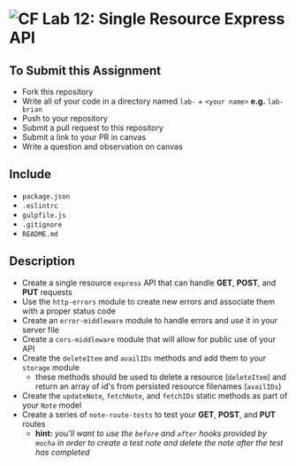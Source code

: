 ![CF](https://camo.githubusercontent.com/70edab54bba80edb7493cad3135e9606781cbb6b/687474703a2f2f692e696d6775722e636f6d2f377635415363382e706e67) Lab 12: Single Resource Express API
===

## To Submit this Assignment
  * Fork this repository
  * Write all of your code in a directory named `lab-` + `<your name>` **e.g.** `lab-brian`
  * Push to your repository
  * Submit a pull request to this repository
  * Submit a link to your PR in canvas
  * Write a question and observation on canvas

## Include
  * `package.json`
  * `.eslintrc`
  * `gulpfile.js`
  * `.gitignore`
  * `README.md`

## Description
  * Create a single resource `express` API that can handle **GET**, **POST**, and **PUT** requests
  * Use the `http-errors` module to create new errors and associate them with a proper status code
  * Create an `error-middleware` module to handle errors and *use* it in your server file
  * Create a `cors-middleware` module that will allow for public use of your API
  * Create the `deleteItem` and `availIDs` methods and add them to your `storage` module
    * these methods should be used to delete a resource (`deleteItem`) and return an array of id's from persisted resource filenames (`availIDs`)
  * Create the `updateNote`, `fetchNote`, and `fetchIDs` static methods as part of your `Note` model
  * Create a series of `note-route-tests` to test your **GET**, **POST**, and **PUT** routes
    * **hint:** *you'll want to use the `before` and `after` hooks provided by `mocha` in order to create a test note and delete the note after the test has completed*
